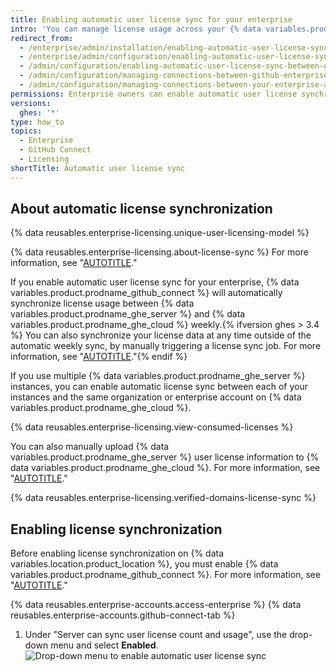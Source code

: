```yaml
---
title: Enabling automatic user license sync for your enterprise
intro: 'You can manage license usage across your {% data variables.product.prodname_enterprise %} environments by automatically syncing user licenses from {% data variables.location.product_location %} to {% data variables.product.prodname_ghe_cloud %}.'
redirect_from:
  - /enterprise/admin/installation/enabling-automatic-user-license-sync-between-github-enterprise-server-and-github-enterprise-cloud
  - /enterprise/admin/configuration/enabling-automatic-user-license-sync-between-github-enterprise-server-and-github-enterprise-cloud
  - /admin/configuration/enabling-automatic-user-license-sync-between-github-enterprise-server-and-github-enterprise-cloud
  - /admin/configuration/managing-connections-between-github-enterprise-server-and-github-enterprise-cloud/enabling-automatic-user-license-sync-between-github-enterprise-server-and-github-enterprise-cloud
  - /admin/configuration/managing-connections-between-your-enterprise-accounts/enabling-automatic-user-license-sync-between-github-enterprise-server-and-github-enterprise-cloud
permissions: Enterprise owners can enable automatic user license synchronization.
versions:
  ghes: '*'
type: how_to
topics:
  - Enterprise
  - GitHub Connect
  - Licensing
shortTitle: Automatic user license sync
---
```

## About automatic license synchronization

{% data reusables.enterprise-licensing.unique-user-licensing-model %}

{% data reusables.enterprise-licensing.about-license-sync %} For more information, see "[AUTOTITLE](/admin/configuration/configuring-github-connect/about-github-connect#data-transmission-for-github-connect)."

If you enable automatic user license sync for your enterprise, {% data variables.product.prodname_github_connect %} will automatically synchronize license usage between {% data variables.product.prodname_ghe_server %} and {% data variables.product.prodname_ghe_cloud %} weekly.{% ifversion ghes > 3.4 %} You can also synchronize your license data at any time outside of the automatic weekly sync, by manually triggering a license sync job. For more information, see "[AUTOTITLE](/billing/managing-your-license-for-github-enterprise/syncing-license-usage-between-github-enterprise-server-and-github-enterprise-cloud#triggering-a-license-sync-job)."{% endif %}

If you use multiple {% data variables.product.prodname_ghe_server %} instances, you can enable automatic license sync between each of your instances and the same organization or enterprise account on {% data variables.product.prodname_ghe_cloud %}.

{% data reusables.enterprise-licensing.view-consumed-licenses %}

You can also manually upload {% data variables.product.prodname_ghe_server %} user license information to {% data variables.product.prodname_ghe_cloud %}. For more information, see "[AUTOTITLE](/billing/managing-your-license-for-github-enterprise/syncing-license-usage-between-github-enterprise-server-and-github-enterprise-cloud)."

{% data reusables.enterprise-licensing.verified-domains-license-sync %}

## Enabling license synchronization

Before enabling license synchronization on {% data variables.location.product_location %}, you must enable {% data variables.product.prodname_github_connect %}. For more information, see "[AUTOTITLE](/admin/configuration/configuring-github-connect/managing-github-connect)."

{% data reusables.enterprise-accounts.access-enterprise %}
{% data reusables.enterprise-accounts.github-connect-tab %}
1. Under "Server can sync user license count and usage", use the drop-down menu and select **Enabled**.
  ![Drop-down menu to enable automatic user license sync](/assets/images/enterprise/site-admin-settings/enable-user-license-drop-down.png)
